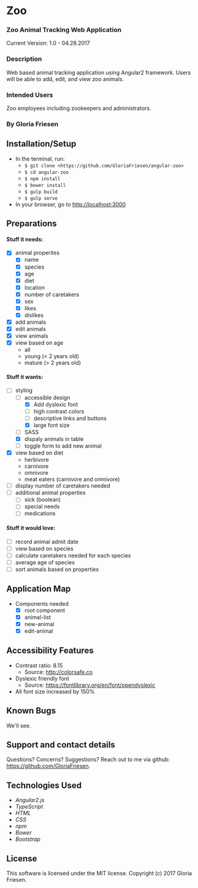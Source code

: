 # Zoo
### Zoo Animal Tracking Web Application
Current Version: 1.0 - 04.28.2017

### Description

Web based animal tracking application using Angular2 framework. Users will be able to add, edit, and view zoo animals.

### Intended Users

Zoo employees including zookeepers  and administrators.

### By Gloria Friesen

## Installation/Setup

* In the terminal, run:
  * `$ git clone <https://github.com/GloriaFriesen/angular-zoo>`
  * `$ cd angular-zoo`
  * `$ npm install`
  * `$ bower install`
  * `$ gulp build`
  * `$ gulp serve`
* In your browser, go to [http://localhost:3000](http://localhost:3000)

## Preparations

#### Stuff it needs:
- [x] animal properites
  - [x] name
  - [x] species
  - [x] age
  - [x] diet
  - [x] location
  - [x] number of caretakers
  - [x] sex
  - [x] likes
  - [x] dislikes
- [x] add animals
- [x] edit animals
- [x] view animals
- [x] view based on age
  - all
  - young (< 2 years old)
  - mature (> 2 years old)

#### Stuff it wants:
- [ ] styling
  - [ ] accessible design
    - [x] Add dyslexic font
    - [ ] high contrast colors
    - [ ] descriptive links and buttons
    - [x] large font size
  - [ ] SASS
  - [x] dispaly animals in table
  - [ ] toggle form to add new animal
- [x] view based on diet
  - herbivore
  - carnivore
  - omnivore
  - meat eaters (carnivore and omnivore)
- [ ] display number of caretakers needed
- [ ] additional animal properties
  - [ ] sick (boolean)
  - [ ] special needs
  - [ ] medications

#### Stuff it would love:
- [ ] record animal admit date
- [ ] view based on species
- [ ] calculate caretakers needed for each species
- [ ] average age of species
- [ ] sort animals based on properties

## Application Map
* Components needed
  - [x] root component
  - [x] animal-list
  - [x] new-animal
  - [x] edit-animal

## Accessibility Features
* Contrast ratio: 8.15
  * Source: <http://colorsafe.co>
* Dyslexic friendly font
  * Source: <https://fontlibrary.org/en/font/opendyslexic>
* All font size increased by 150%

## Known Bugs
We'll see.

## Support and contact details
Questions? Concerns? Suggestions? Reach out to me via github: <https://github.com/GloriaFriesen>.

## Technologies Used
* _Angular2.js_
* _TypeScript_
* _HTML_
* _CSS_
* _npm_
* _Bower_
* _Bootstrap_

## License
This software is licensed under the MIT license.
Copyright (c) 2017 Gloria Friesen.
